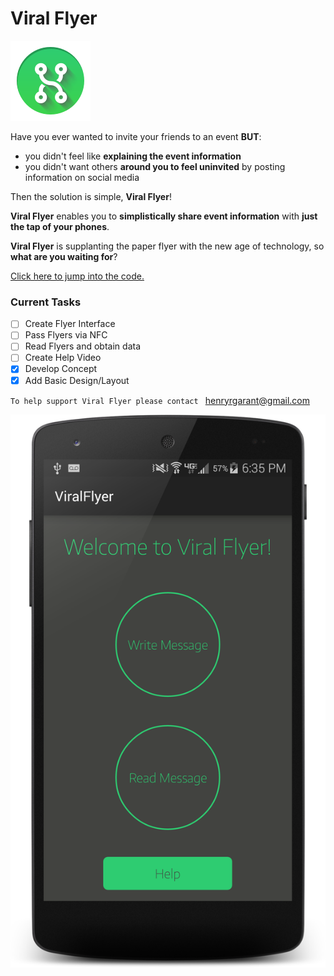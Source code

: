 # Viral Flyer 
![Viral Flyer](https://github.com/Henri93/Viral-Flyer/blob/development/app/src/main/res/drawable-xhdpi/logo_96.png?raw=true)

Have you ever wanted to invite your friends to an event **BUT**:
- you didn't feel like **explaining the event information**
- you didn't want others **around you to feel uninvited** by posting information on social media

Then the solution is simple, **Viral Flyer**!

**Viral Flyer** enables you to **simplistically share event information** with **just the tap of your phones**.

**Viral Flyer** is supplanting the paper flyer with the new age of technology, so **what are you waiting for**?

[Click here to jump into the code.](https://github.com/Henri93/Viral-Flyer/tree/development/app/src/main/java/viralflyer/henrygarant/com/viralflyer)

### Current Tasks

- [ ] Create Flyer Interface
- [ ] Pass Flyers via NFC
- [ ] Read Flyers and obtain data
- [ ] Create Help Video
- [x] Develop Concept
- [x] Add Basic Design/Layout

`To help support Viral Flyer please contact ` henryrgarant@gmail.com

![MainActivity](https://github.com/Henri93/Viral-Flyer/blob/development/Screenshots/MainActivity.png)
